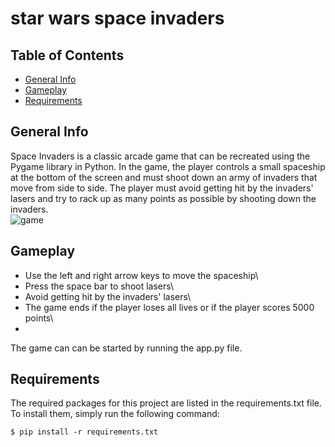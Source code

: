 # star wars space invaders

## Table of Contents
* [General Info](#general-info)
* [Gameplay](#gameplay)
* [Requirements](#requirements)

## General Info
Space Invaders is a classic arcade game that can be recreated using the Pygame library in Python.  In the game, the player controls a small spaceship at the bottom of the screen and must shoot down an army of invaders that move from side to side. The player must avoid getting hit by the invaders' lasers and try to rack up as many points as possible by shooting down the invaders.\
![game](https://github.com/agkittens/space-invaders/tree/main/assets/example.png?raw=true)

## Gameplay
* Use the left and right arrow keys to move the spaceship\
* Press the space bar to shoot lasers\
* Avoid getting hit by the invaders' lasers\
* The game ends if the player loses all lives or if the player scores 5000 points\
* 
The game can can be started by running the app.py file.

## Requirements
The required packages for this project are listed in the requirements.txt file. To install them, simply run the following command:
```
$ pip install -r requirements.txt
```
